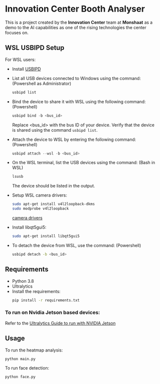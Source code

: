 # Innovation Center Booth Analyser
This is a project created by the **Innovation Center** team at **Monshaat** as a demo to the AI capabilities as one of the rising technologies the center focuses on.

## WSL USBIPD Setup
For WSL users: 

- Install [USBIPD](https://github.com/dorssel/usbipd-win)

- List all USB devices connected to Windows using the command: (Powershell as Administrator)
    ```powershell
    usbipd list
    ```
- Bind the device to share it with WSL using the following command: (Powershell)
    ```powershell
    usbipd bind -b <bus_id>
    ```
    Replace <bus_id> with the bus ID of your device.
    Verify that the device is shared using the command `usbipd list`.


- Attach the device to WSL by entering the following command: (Powershell)
    ```powershell
    usbipd attach --wsl -b <bus_id>
    ```

- On the WSL terminal, list the USB devices using the command: (Bash in WSL)
    ```bash
    lsusb
    ```
    The device should be listed in the output.

- Setup WSL camera drivers:
    ```bash
    sudo apt-get install v4l2loopback-dkms
    sudo modprobe v4l2loopback
    ```

    [camera drivers](https://github.com/phuoctan4141/WSL/blob/main/Connect%20USB%20devices/USB%20Camera.md)
    
- Install libqt5gui5:
    ```bash
    sudo apt-get install libqt5gui5
    ```


- To detach the device from WSL, use the command: (Powershell)
    ```bash
    usbipd detach -b <bus_id>
    ```

## Requirements

- Python 3.8
- Ultralytics
- Install the requirements:
    ```bash
    pip install -r requirements.txt
    ```

### To run on Nvidia Jetson based devices:
Refer to the [Ultralytics Guide to run with NVIDIA Jetson](https://docs.ultralytics.com/guides/nvidia-jetson)

## Usage
To run the heatmap analysis:
```bash
python main.py
```

To run face detection:
```bash
python face.py
```

